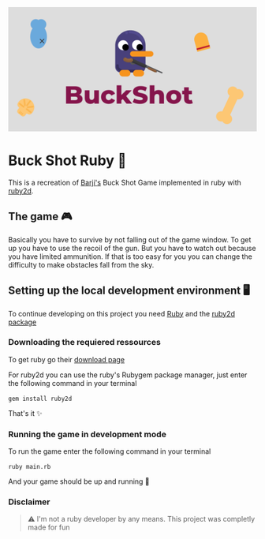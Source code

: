 ![BannerImageBuckshot](./assets/buckshot_repo_img.png)

<h1>Buck Shot Ruby 🔫</h1>

This is a recreation of [Barji's](https://www.youtube.com/c/BarjiGames) Buck Shot Game implemented in ruby with [ruby2d](https://www.ruby2d.com/).

## The game 🎮
Basically you have to survive by not falling out of the game window. To get up you have to use the recoil of the gun.
But you have to watch out because you have limited ammunition. If that is too easy for you you can change the difficulty
to make obstacles fall from the sky.

## Setting up the local development environment 🖥️
To continue developing on this project you need [Ruby](https://www.ruby-lang.org/de/) and the [ruby2d package](https://www.ruby2d.com/learn/get-started/)

### Downloading the requiered ressources 
To get ruby go their [download page](https://www.ruby-lang.org/de/downloads/)

For ruby2d you can use the ruby's Rubygem package manager, just enter the following command in your terminal
```shell
gem install ruby2d
```

That's it ✨

### Running the game in development mode
To run the game enter the following command in your terminal
```shell
ruby main.rb
```

And your game should be up and running 🚀

### Disclaimer

>⚠️ I'm not a ruby developer by any means. This project was completly made for fun
